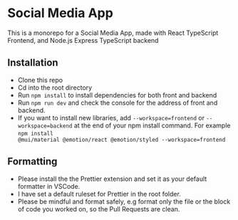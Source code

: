 # Social Media App

This is a monorepo for a Social Media App, made with React TypeScript Frontend, and Node.js Express TypeScript backend

## Installation

- Clone this repo
- Cd into the root directory
- Run <code>npm install</code> to install dependencies for both front and backend
- Run <code>npm run dev</code> and check the console for the address of front and backend.
- If you want to install new libraries, add <code>--workspace=frontend</code> or <code>--workspace=backend</code> at the end of your npm install command. For example <code>npm install @mui/material @emotion/react @emotion/styled --workspace=frontend
  </code>


## Formatting
* Please install the the Prettier extension and set it as your default formatter in VSCode.
* I have set a default ruleset for Prettier in the root folder.
* Please be mindful and format safely, e.g format only the file or the block of code you worked on, so the Pull Requests are clean.